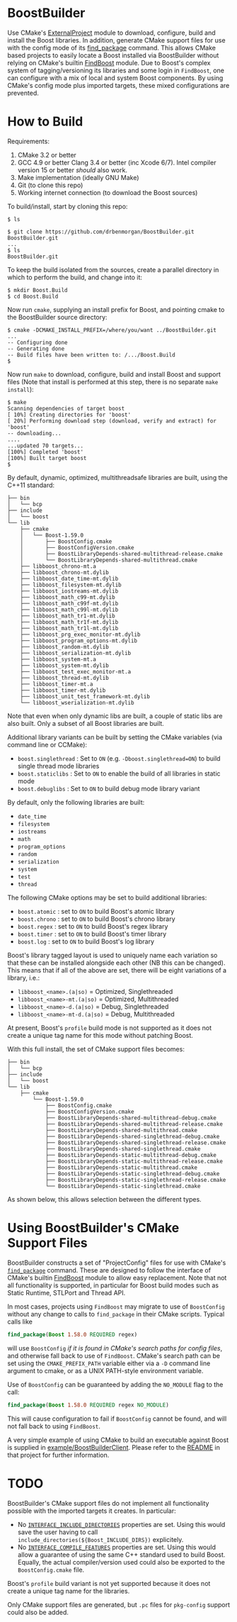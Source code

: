 BoostBuilder
============
Use CMake's [ExternalProject](https://cmake.org/cmake/help/v3.3/module/ExternalProject.html) module to download, configure, build and install
the Boost libraries. In addition, generate CMake support files for use
with the config mode of its [find_package](https://cmake.org/cmake/help/v3.3/command/find_package.html) command. This allows CMake based projects to
easily locate a Boost installed via BoostBuilder without relying on
CMake's builtin [FindBoost](https://cmake.org/cmake/help/v3.3/module/FindBoost.html) module. Due to Boost's complex system of tagging/versioning its libraries and some login in `FindBoost`, one can configure
with a mix of local and system Boost components. By using CMake's config
mode plus imported targets, these mixed configurations are prevented.

How to Build
============
Requirements:

1. CMake 3.2 or better
2. GCC 4.9 or better Clang 3.4 or better (inc Xcode 6/7). Intel compiler
   version 15 or better *should* also work.
3. Make implementation (ideally GNU Make)
4. Git (to clone this repo)
5. Working internet connection (to download the Boost sources)

To build/install, start by cloning this repo:

```
$ ls

$ git clone https://github.com/drbenmorgan/BoostBuilder.git BoostBuilder.git
...
$ ls
BoostBuilder.git
```

To keep the build isolated from the sources, create a parallel directory
in which to perform the build, and change into it:

```
$ mkdir Boost.Build
$ cd Boost.Build
```

Now run `cmake`, supplying an install prefix for Boost, and pointing cmake
to the BoostBuilder source directory:

```
$ cmake -DCMAKE_INSTALL_PREFIX=/where/you/want ../BoostBuilder.git
...
-- Configuring done
-- Generating done
-- Build files have been written to: /.../Boost.Build
$
```

Now run `make` to download, configure, build and install Boost and support
files (Note that install is performed at this step, there is no separate
`make install`):

```
$ make
Scanning dependencies of target boost
[ 10%] Creating directories for 'boost'
[ 20%] Performing download step (download, verify and extract) for 'boost'
-- downloading...
....
...updated 70 targets...
[100%] Completed 'boost'
[100%] Built target boost
$
```

By default, dynamic, optimized, multithreadsafe libraries are built,
using the C++11 standard:

```
├── bin
│   └── bcp
├── include
│   └── boost
└── lib
    ├── cmake
    │   └── Boost-1.59.0
    │       ├── BoostConfig.cmake
    │       ├── BoostConfigVersion.cmake
    │       ├── BoostLibraryDepends-shared-multithread-release.cmake
    │       └── BoostLibraryDepends-shared-multithread.cmake
    ├── libboost_chrono-mt.a
    ├── libboost_chrono-mt.dylib
    ├── libboost_date_time-mt.dylib
    ├── libboost_filesystem-mt.dylib
    ├── libboost_iostreams-mt.dylib
    ├── libboost_math_c99-mt.dylib
    ├── libboost_math_c99f-mt.dylib
    ├── libboost_math_c99l-mt.dylib
    ├── libboost_math_tr1-mt.dylib
    ├── libboost_math_tr1f-mt.dylib
    ├── libboost_math_tr1l-mt.dylib
    ├── libboost_prg_exec_monitor-mt.dylib
    ├── libboost_program_options-mt.dylib
    ├── libboost_random-mt.dylib
    ├── libboost_serialization-mt.dylib
    ├── libboost_system-mt.a
    ├── libboost_system-mt.dylib
    ├── libboost_test_exec_monitor-mt.a
    ├── libboost_thread-mt.dylib
    ├── libboost_timer-mt.a
    ├── libboost_timer-mt.dylib
    ├── libboost_unit_test_framework-mt.dylib
    └── libboost_wserialization-mt.dylib
```

Note that even when only dynamic libs are built, a couple of static libs
are also built. Only a subset of all Boost libraries are built.

Additional library variants can be built by setting the CMake variables (via command line or CCMake):

- `boost.singlethread` : Set to `ON` (e.g. `-Dboost.singlethread=ON`) to
  build single thread mode libraries
- `boost.staticlibs` : Set to `ON` to enable the build of all libraries
  in static mode
- `boost.debuglibs` : Set to `ON` to build debug mode library variant

By default, only the following libraries are built:

- `date_time`
- `filesystem`
- `iostreams`
- `math`
- `program_options`
- `random`
- `serialization`
- `system`
- `test`
- `thread`

The following CMake options may be set to build additional libraries:

- `boost.atomic` : set to `ON` to build Boost's atomic library
- `boost.chrono` : set to `ON` to build Boost's chrono library
- `boost.regex` : set to `ON` to build Boost's regex library
- `boost.timer` : set to `ON` to build Boost's timer library
- `boost.log` : set to `ON` to build Boost's log library

Boost's library tagged layout is used to uniquely name each variation
so that these can be installed alongside each other (NB this can
be changed). This means that if all of the above are set, there
will be eight variations of a library, i.e.:

- `libboost_<name>.(a|so)` = Optimized, Singlethreaded
- `libboost_<name>-mt.(a|so)` = Optimized, Multithreaded
- `libboost_<name>-d.(a|so)` = Debug, Singlethreaded
- `libboost_<name>-mt-d.(a|so)` = Debug, Multithreaded

At present, Boost's `profile` build mode is not supported as it does
not create a unique tag name for this mode without patching Boost.

With this full install, the set of CMake support files becomes:

```
├── bin
│   └── bcp
├── include
│   └── boost
└── lib
    ├── cmake
        └── Boost-1.59.0
            ├── BoostConfig.cmake
            ├── BoostConfigVersion.cmake
            ├── BoostLibraryDepends-shared-multithread-debug.cmake
            ├── BoostLibraryDepends-shared-multithread-release.cmake
            ├── BoostLibraryDepends-shared-multithread.cmake
            ├── BoostLibraryDepends-shared-singlethread-debug.cmake
            ├── BoostLibraryDepends-shared-singlethread-release.cmake
            ├── BoostLibraryDepends-shared-singlethread.cmake
            ├── BoostLibraryDepends-static-multithread-debug.cmake
            ├── BoostLibraryDepends-static-multithread-release.cmake
            ├── BoostLibraryDepends-static-multithread.cmake
            ├── BoostLibraryDepends-static-singlethread-debug.cmake
            ├── BoostLibraryDepends-static-singlethread-release.cmake
            └── BoostLibraryDepends-static-singlethread.cmake
```

As shown below, this allows selection between the different types.


Using BoostBuilder's CMake Support Files
========================================
BoostBuilder constructs a set of "ProjectConfig" files for use with CMake's
[`find_package`](https://cmake.org/cmake/help/v3.3/command/find_package.html) command. These are designed to follow the interface
of CMake's builtin [FindBoost](https://cmake.org/cmake/help/v3.3/module/FindBoost.html) module to allow easy replacement. Note
that not all functionality is supported, in particular for Boost build
modes such as Static Runtime, STLPort and Thread API.

In most cases, projects using `FindBoost` may migrate to use of
`BoostConfig` without any change to calls to `find_package` in their
CMake scripts. Typical calls like

```cmake
find_package(Boost 1.58.0 REQUIRED regex)
```

will use `BoostConfig` *if it is found in CMake's search paths for config files*, and otherwise fall back to use of `FindBoost`. CMake's search
path can be set using the `CMAKE_PREFIX_PATH` variable either via
a `-D` command line argument to cmake, or as a UNIX PATH-style environment
variable.

Use of `BoostConfig` can be guaranteed by adding the `NO_MODULE` flag
to the call:

```cmake
find_package(Boost 1.58.0 REQUIRED regex NO_MODULE)
```

This will cause configuration to fail if `BoostConfig` cannot be found,
and will not fall back to using `FindBoost`.

A very simple example of using CMake to build an executable against
Boost is supplied in [example/BoostBuilderClient](example/BoostBuilderClient). Please refer to the [README](example/BoostBuilder/Client/README.md) in that project for further information.


TODO
====
BoostBuilder's CMake support files do not implement all functionality possible with the imported targets
it creates. In particular:

- No [`INTERFACE_INCLUDE_DIRECTORIES`](https://cmake.org/cmake/help/v3.3/prop_tgt/INTERFACE_INCLUDE_DIRECTORIES.html) properties are set. Using this would save the user having to call `include_directories(${Boost_INCLUDE_DIRS})` explicitely.
- No [`INTERFACE_COMPILE_FEATURES`](https://cmake.org/cmake/help/v3.3/prop_tgt/INTERFACE_COMPILE_FEATURES.html) properties are set. Using this would allow a guarantee of using the same C++ standard used to build Boost. Equally, the actual compiler/version used could also be exported to the `BoostConfig.cmake` file.

Boost's `profile` build variant is not yet supported because it does not create a unique tag name for the libraries.

Only CMake support files are generated, but `.pc` files for `pkg-config` support could also be added.







